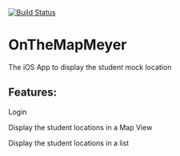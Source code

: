 [![Build Status](https://travis-ci.org/guumeyer/OnTheMapMeyer.svg?branch=master)](https://travis-ci.org/guumeyer/OnTheMapMeyer)

# OnTheMapMeyer
The iOS App to display the student mock location

## Features:
Login

Display the student locations in a Map View

Display the student locations in a list


